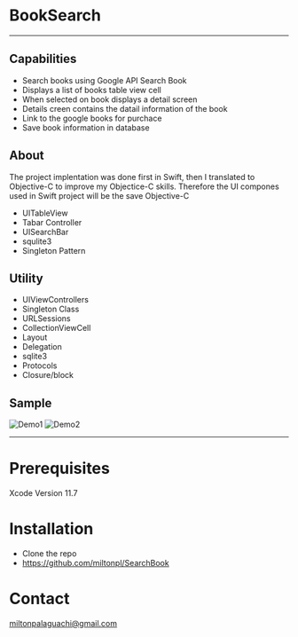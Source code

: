 # BookSearch
---
## Capabilities
- Search books using Google API Search Book
- Displays a list of books  table view cell
- When selected on book displays a  detail screen
- Details creen contains the datail information of the book
- Link to the google books for purchace
- Save book information in database
## About
The project implentation was done first in Swift, then I translated to Objective-C to improve my Objectice-C skills. Therefore the UI compones used in Swift project  will be the save Objective-C
- UITableView
- Tabar Controller
- UISearchBar
- squlite3
- Singleton Pattern

## Utility

- UIViewControllers
- Singleton Class
- URLSessions
- CollectionViewCell
- Layout
- Delegation
- sqlite3
- Protocols
- Closure/block

## Sample
![Demo1]()
![Demo2](https://media.giphy.com/media/RmWA8UAhPXVY9CsGrB/giphy.gif)

---
# Prerequisites
Xcode 
Version 11.7

# Installation
- Clone the repo
- https://github.com/miltonpl/SearchBook
# Contact
miltonpalaguachi@gmail.com



